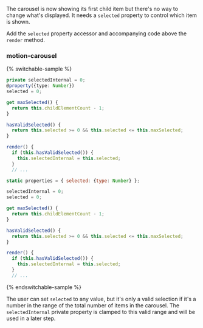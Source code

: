The carousel is now showing its first child item but there's no way
to change what's displayed. It needs a `selected` property to control which
item is shown.

Add the `selected` property accessor and accompanying code above the `render`
method.

### motion-carousel

{% switchable-sample %}

```ts
private selectedInternal = 0;
@property({type: Number})
selected = 0;

get maxSelected() {
  return this.childElementCount - 1;
}

hasValidSelected() {
  return this.selected >= 0 && this.selected <= this.maxSelected;
}

render() {
  if (this.hasValidSelected()) {
    this.selectedInternal = this.selected;
  }
  // ...
```

```js
static properties = { selected: {type: Number} };

selectedInternal = 0;
selected = 0;

get maxSelected() {
  return this.childElementCount - 1;
}

hasValidSelected() {
  return this.selected >= 0 && this.selected <= this.maxSelected;
}

render() {
  if (this.hasValidSelected()) {
    this.selectedInternal = this.selected;
  }
  // ...
```

{% endswitchable-sample %}

The user can set `selected` to any value, but it's only a valid selection
if it's a number in the range of the total number of items in the carousel. The
`selectedInternal` private property is clamped to this valid range and will be
used in a later step.
